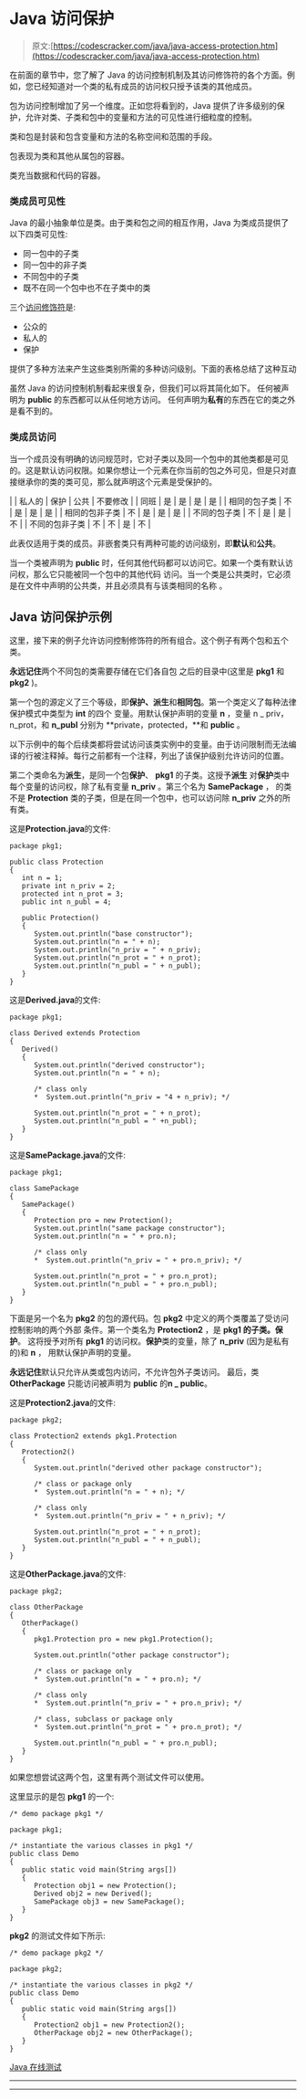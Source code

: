# Java 访问保护

> 原文:[https://codescracker.com/java/java-access-protection.htm](https://codescracker.com/java/java-access-protection.htm)

在前面的章节中，您了解了 Java 的访问控制机制及其访问修饰符的各个方面。例如，您已经知道对一个类的私有成员的访问权只授予该类的其他成员。

包为访问控制增加了另一个维度。正如您将看到的，Java 提供了许多级别的保护，允许对类、子类和包中的变量和方法的可见性进行细粒度的控制。

类和包是封装和包含变量和方法的名称空间和范围的手段。

包表现为类和其他从属包的容器。

类充当数据和代码的容器。

### 类成员可见性

Java 的最小抽象单位是类。由于类和包之间的相互作用，Java 为类成员提供了以下四类可见性:

*   同一包中的子类
*   同一包中的非子类
*   不同包中的子类
*   既不在同一个包中也不在子类中的类

三个[访问修饰符](/java/java-access-modifiers.htm)是:

*   公众的
*   私人的
*   保护

提供了多种方法来产生这些类别所需的多种访问级别。下面的表格总结了这种互动

虽然 Java 的访问控制机制看起来很复杂，但我们可以将其简化如下。
任何被声明为 **public** 的东西都可以从任何地方访问。
任何声明为**私有**的东西在它的类之外是看不到的。

### 类成员访问

当一个成员没有明确的访问规范时，它对子类以及同一个包中的其他类都是可见的。这是默认访问权限。如果你想让一个元素在你当前的包之外可见，但是只对直接继承你的类的类可见，那么就声明这个元素是受保护的。

|  | 私人的 | 保护 | 公共 | 不要修改 |
| 同班 | 是 | 是 | 是 | 是 |
| 相同的包子类 | 不 | 是 | 是 | 是 |
| 相同的包非子类 | 不 | 是 | 是 | 是 |
| 不同的包子类 | 不 | 是 | 是 | 不 |
| 不同的包非子类 | 不 | 不 | 是 | 不 |

此表仅适用于类的成员。非嵌套类只有两种可能的访问级别，即**默认**和**公共**。

当一个类被声明为 **public** 时，任何其他代码都可以访问它。如果一个类有默认访问权，那么它只能被同一个包中的其他代码 访问。当一个类是公共类时，它必须是在文件中声明的公共类，并且必须具有与该类相同的名称 。

## Java 访问保护示例

这里，接下来的例子允许访问控制修饰符的所有组合。这个例子有两个包和五个类。

**永远记住**两个不同包的类需要存储在它们各自包 之后的目录中(这里是 **pkg1** 和 **pkg2** )。

第一个包的源定义了三个等级，即**保护、派生**和**相同包**。第一个类定义了每种法律保护模式中类型为 **int** 的四个 变量。用默认保护声明的变量 **n** ，变量 n _ priv，n_prot，和 **n_publ** 分别为 **private，protected，**和 **public** 。

以下示例中的每个后续类都将尝试访问该类实例中的变量。由于访问限制而无法编译的行被注释掉。每行之前都有一个注释，列出了该保护级别允许访问的位置。

第二个类命名为**派生**，是同一个包**保护**、 **pkg1** 的子类。这授予**派生** 对**保护**类中每个变量的访问权，除了私有变量 **n_priv** 。第三个名为 **SamePackage** ， 的类不是 **Protection** 类的子类，但是在同一个包中，也可以访问除 **n_priv** 之外的所有类。

这是**Protection.java**的文件:

```
package pkg1;

public class Protection
{
   int n = 1;
   private int n_priv = 2;
   protected int n_prot = 3;
   public int n_publ = 4;

   public Protection()
   {
      System.out.println("base constructor");
      System.out.println("n = " + n);
      System.out.println("n_priv = " + n_priv);
      System.out.println("n_prot = " + n_prot);
      System.out.println("n_publ = " + n_publ);
   }
}
```

这是**Derived.java**的文件:

```
package pkg1;

class Derived extends Protection
{
   Derived()
   {
      System.out.println("derived constructor");
      System.out.println("n = " + n);

      /* class only
      *  System.out.println("n_priv = "4 + n_priv); */

      System.out.println("n_prot = " + n_prot);
      System.out.println("n_publ = " +n_publ);
   }
}
```

这是**SamePackage.java**的文件:

```
package pkg1;

class SamePackage
{
   SamePackage()
   {
      Protection pro = new Protection();
      System.out.println("same package constructor");
      System.out.println("n = " + pro.n);

      /* class only
      *  System.out.println("n_priv = " + pro.n_priv); */

      System.out.println("n_prot = " + pro.n_prot);
      System.out.println("n_publ = " + pro.n_publ);
   }
}
```

下面是另一个名为 **pkg2** 的包的源代码。包 **pkg2** 中定义的两个类覆盖了受访问控制影响的两个外部 条件。第一个类名为 **Protection2** ，是 **pkg1 的子类。保护**。 这将授予对所有 **pkg1** 的访问权。**保护**类的变量，除了 **n_priv** (因为是私有的)和 **n** ， 用默认保护声明的变量。

**永远记住**默认只允许从类或包内访问，不允许包外子类访问。 最后，类 **OtherPackage** 只能访问被声明为 **public** 的**n _ public**。

这是**Protection2.java**的文件:

```
package pkg2;

class Protection2 extends pkg1.Protection
{
   Protection2()
   {
      System.out.println("derived other package constructor");

      /* class or package only 
      *  System.out.println("n = " + n); */

      /* class only
      *  System.out.println("n_priv = " + n_priv); */

      System.out.println("n_prot = " + n_prot);
      System.out.println("n_publ = " + n_publ);
   }
}
```

这是**OtherPackage.java**的文件:

```
package pkg2;

class OtherPackage
{
   OtherPackage()
   {
      pkg1.Protection pro = new pkg1.Protection();

      System.out.println("other package constructor");

      /* class or package only 
      *  System.out.println("n = " + pro.n); */

      /* class only 
      *  System.out.println("n_priv = " + pro.n_priv); */

      /* class, subclass or package only
      *  System.out.println("n_prot = " + pro.n_prot); */

      System.out.println("n_publ = " + pro.n_publ);
   }
}
```

如果您想尝试这两个包，这里有两个测试文件可以使用。

这里显示的是包 **pkg1** 的一个:

```
/* demo package pkg1 */

package pkg1;

/* instantiate the various classes in pkg1 */
public class Demo
{
   public static void main(String args[])
   {
      Protection obj1 = new Protection();
      Derived obj2 = new Derived();
      SamePackage obj3 = new SamePackage();
   }
}
```

**pkg2** 的测试文件如下所示:

```
/* demo package pkg2 */

package pkg2;

/* instantiate the various classes in pkg2 */
public class Demo
{
   public static void main(String args[])
   {
      Protection2 obj1 = new Protection2();
      OtherPackage obj2 = new OtherPackage();
   }
}
```

[Java 在线测试](/exam/showtest.php?subid=1)

* * *

* * *